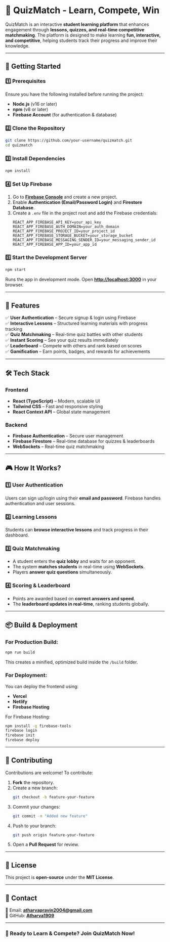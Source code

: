 # 📘 QuizMatch - Learn, Compete, Win

QuizMatch is an interactive **student learning platform** that enhances engagement through **lessons, quizzes, and real-time competitive matchmaking**. The platform is designed to make learning **fun, interactive, and competitive**, helping students track their progress and improve their knowledge.

---

## 🚀 Getting Started

### 1️⃣ Prerequisites
Ensure you have the following installed before running the project:
- **Node.js** (v16 or later)
- **npm** (v8 or later)
- **Firebase Account** (for authentication & database)

### 2️⃣ Clone the Repository
```bash
git clone https://github.com/your-username/quizmatch.git
cd quizmatch
```

### 3️⃣ Install Dependencies
```bash
npm install
```

### 4️⃣ Set Up Firebase
1. Go to **[Firebase Console](https://console.firebase.google.com/)** and create a new project.
2. Enable **Authentication (Email/Password Login)** and **Firestore Database**.
3. Create a `.env` file in the project root and add the Firebase credentials:
   ```env
   REACT_APP_FIREBASE_API_KEY=your_api_key
   REACT_APP_FIREBASE_AUTH_DOMAIN=your_auth_domain
   REACT_APP_FIREBASE_PROJECT_ID=your_project_id
   REACT_APP_FIREBASE_STORAGE_BUCKET=your_storage_bucket
   REACT_APP_FIREBASE_MESSAGING_SENDER_ID=your_messaging_sender_id
   REACT_APP_FIREBASE_APP_ID=your_app_id
   ```

### 5️⃣ Start the Development Server
```bash
npm start
```
Runs the app in development mode. Open **[http://localhost:3000](http://localhost:3000)** in your browser.

---

## 📌 Features
✅ **User Authentication** – Secure signup & login using Firebase  
✅ **Interactive Lessons** – Structured learning materials with progress tracking  
✅ **Quiz Matchmaking** – Real-time quiz battles with other students  
✅ **Instant Scoring** – See your quiz results immediately  
✅ **Leaderboard** – Compete with others and rank based on scores  
✅ **Gamification** – Earn points, badges, and rewards for achievements  

---

## 🛠️ Tech Stack

### Frontend
- **React (TypeScript)** – Modern, scalable UI
- **Tailwind CSS** – Fast and responsive styling
- **React Context API** – Global state management

### Backend
- **Firebase Authentication** – Secure user management
- **Firebase Firestore** – Real-time database for quizzes & leaderboards
- **WebSockets** – Real-time quiz matchmaking

---

## 🎮 How It Works?

### 1️⃣ User Authentication
Users can sign up/login using their **email and password**. Firebase handles authentication and user sessions.

### 2️⃣ Learning Lessons
Students can **browse interactive lessons** and track progress in their dashboard.

### 3️⃣ Quiz Matchmaking
- A student enters the **quiz lobby** and waits for an opponent.
- The system **matches students** in real-time using **WebSockets**.
- Players **answer quiz questions** simultaneously.

### 4️⃣ Scoring & Leaderboard
- Points are awarded based on **correct answers and speed**.
- The **leaderboard updates in real-time**, ranking students globally.

---

## 📦 Build & Deployment

### For Production Build:
```bash
npm run build
```
This creates a minified, optimized build inside the `/build` folder.

### For Deployment:
You can deploy the frontend using:
- **Vercel**
- **Netlify**
- **Firebase Hosting**

For Firebase Hosting:
```bash
npm install -g firebase-tools
firebase login
firebase init
firebase deploy
```

---

## 🤝 Contributing

Contributions are welcome! To contribute:
1. **Fork** the repository.
2. Create a new branch:
   ```bash
   git checkout -b feature-your-feature
   ```
3. Commit your changes:
   ```bash
   git commit -m "Added new feature"
   ```
4. Push to your branch:
   ```bash
   git push origin feature-your-feature
   ```
5. Open a **Pull Request** for review.

---

## 📄 License
This project is **open-source** under the **MIT License**.

---

## 📩 Contact
📧 Email: **atharvapravin2004@gmail.com**  
🔗 GitHub: **[Atharva1909](https://github.com/Atharva1909)**  

---

### 🚀 Ready to Learn & Compete? Join QuizMatch Now!

